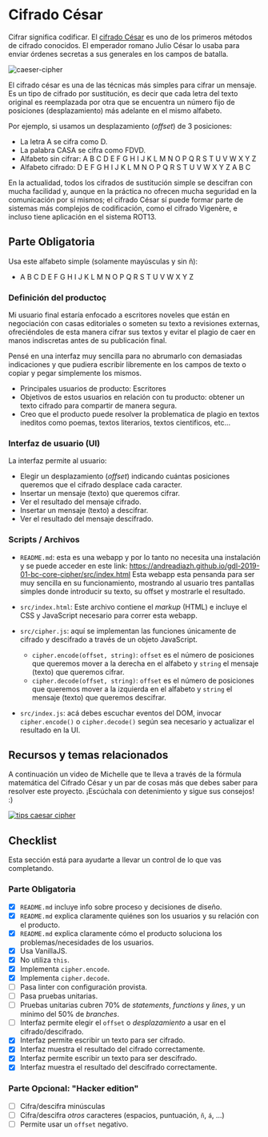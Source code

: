 # Cifrado César

Cifrar significa codificar. El [cifrado César](https://en.wikipedia.org/wiki/Caesar_cipher)
es uno de los primeros métodos de cifrado conocidos. El emperador romano Julio
César lo usaba para enviar órdenes secretas a sus generales en los campos de
batalla.

![caeser-cipher](https://upload.wikimedia.org/wikipedia/commons/thumb/2/2b/Caesar3.svg/2000px-Caesar3.svg.png)

El cifrado césar es una de las técnicas más simples para cifrar un mensaje. Es
un tipo de cifrado por sustitución, es decir que cada letra del texto original
es reemplazada por otra que se encuentra un número fijo de posiciones
(desplazamiento) más adelante en el mismo alfabeto.

Por ejemplo, si usamos un desplazamiento (_offset_) de 3 posiciones:

* La letra A se cifra como D.
* La palabra CASA se cifra como FDVD.
* Alfabeto sin cifrar: A B C D E F G H I J K L M N O P Q R S T U V W X Y Z
* Alfabeto cifrado: D E F G H I J K L M N O P Q R S T U V W X Y Z A B C

En la actualidad, todos los cifrados de sustitución simple se descifran con
mucha facilidad y, aunque en la práctica no ofrecen mucha seguridad en la
comunicación por sí mismos; el cifrado César sí puede formar parte de sistemas
más complejos de codificación, como el cifrado Vigenère, e incluso tiene
aplicación en el sistema ROT13.

## Parte Obligatoria

Usa este alfabeto simple (solamente mayúsculas y sin ñ):

* A B C D E F G H I J K L M N O P Q R S T U V W X Y Z

### Definición del productoç

Mi usuario final estaría enfocado a escritores noveles que están en negociación con casas editoriales o someten su texto a revisiones externas, ofreciéndoles de esta manera cifrar sus textos y evitar el plagio de caer en manos indiscretas antes de su publicación final.

Pensé en una interfaz muy sencilla para no abrumarlo con demasiadas indicaciones y que pudiera escribir libremente en los campos de texto o copiar y pegar simplemente los mismos.

* Principales usuarios de producto: Escritores
* Objetivos de estos usuarios en relación con tu producto: obtener un texto cifrado para compartir de manera segura.
* Creo que el producto puede resolver la problematica de plagio en textos ineditos como poemas, textos literarios, textos cientificos, etc...

### Interfaz de usuario (UI)

La interfaz permite al usuario:

* Elegir un desplazamiento (_offset_) indicando cuántas posiciones queremos  	que el cifrado desplace cada caracter.
* Insertar un mensaje (texto) que queremos cifrar.
* Ver el resultado del mensaje cifrado.
* Insertar un mensaje (texto) a descifrar.
* Ver el resultado del mensaje descifrado.

### Scripts / Archivos

* `README.md`: esta es una webapp y por lo tanto no necesita una instalación 				y se puede acceder en este link: https://andreadiazh.github.io/gdl-2019-01-bc-core-cipher/src/index.html
	Esta webapp esta pensanda para ser muy sencilla en su funcionamiento, mostrando al usuario tres pantallas simples donde introducir su texto, su offset y mostrarle el resultado.
	
* `src/index.html`: Este archivo contiene el _markup_ (HTML) e incluye el CSS y JavaScript necesario para correr esta webapp.
* `src/cipher.js`: aquí se implementan las funciones únicamente de cifrado y descifrado a través de un objeto JavaScript.

  - `cipher.encode(offset, string)`: `offset` es el número de posiciones que queremos mover a la derecha en el alfabeto y `string` el mensaje (texto)
que queremos cifrar.
  - `cipher.decode(offset, string)`: `offset` es el número de posiciones que queremos mover a la izquierda en el alfabeto y `string` el mensaje
(texto) que queremos descifrar.

* `src/index.js`: acá debes escuchar eventos del DOM, invocar `cipher.encode()`  o `cipher.decode()` según sea necesario y actualizar el resultado en la UI.

## Recursos y temas relacionados

A continuación un video de Michelle que te lleva a través de la fórmula
matemática del Cifrado César y un par de cosas más que debes saber para
resolver este proyecto. ¡Escúchala con detenimiento y sigue sus consejos! :)

[![tips caesar cipher](https://img.youtube.com/vi/zd8eVrXhs7Y/0.jpg)](https://www.youtube.com/watch?v=zd8eVrXhs7Y)


## Checklist

Esta sección está para ayudarte a llevar un control de lo que vas completando.

### Parte Obligatoria

* [x] `README.md` incluye info sobre proceso y decisiones de diseño.
* [x] `README.md` explica claramente quiénes son los usuarios y su relación con el producto.
* [x] `README.md` explica claramente cómo el producto soluciona los
  problemas/necesidades de los usuarios.
* [x] Usa VanillaJS.
* [x] No utiliza `this`.
* [x] Implementa `cipher.encode`.
* [x] Implementa `cipher.decode`.
* [ ] Pasa linter con configuración provista.
* [ ] Pasa pruebas unitarias.
* [ ] Pruebas unitarias cubren 70% de _statements_, _functions_ y _lines_, y un
  mínimo del 50% de _branches_.
* [ ] Interfaz permite elegir el `offset` o _desplazamiento_ a usar en el
  cifrado/descifrado.
* [x] Interfaz permite escribir un texto para ser cifrado.
* [x] Interfaz muestra el resultado del cifrado correctamente.
* [x] Interfaz permite escribir un texto para ser descifrado.
* [x] Interfaz muestra el resultado del descifrado correctamente.

### Parte Opcional: "Hacker edition"

* [ ] Cifra/descifra minúsculas
* [ ] Cifra/descifra _otros_ caracteres (espacios, puntuación, `ñ`, `á`, ...)
* [ ] Permite usar un `offset` negativo.
